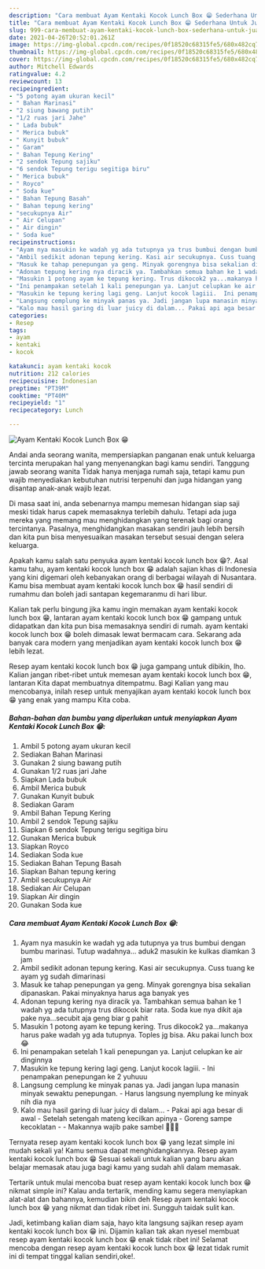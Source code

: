```yaml
---
description: "Cara membuat Ayam Kentaki Kocok Lunch Box 😁 Sederhana Untuk Jualan"
title: "Cara membuat Ayam Kentaki Kocok Lunch Box 😁 Sederhana Untuk Jualan"
slug: 999-cara-membuat-ayam-kentaki-kocok-lunch-box-sederhana-untuk-jualan
date: 2021-04-26T20:52:01.261Z
image: https://img-global.cpcdn.com/recipes/0f18520c68315fe5/680x482cq70/ayam-kentaki-kocok-lunch-box-😁-foto-resep-utama.jpg
thumbnail: https://img-global.cpcdn.com/recipes/0f18520c68315fe5/680x482cq70/ayam-kentaki-kocok-lunch-box-😁-foto-resep-utama.jpg
cover: https://img-global.cpcdn.com/recipes/0f18520c68315fe5/680x482cq70/ayam-kentaki-kocok-lunch-box-😁-foto-resep-utama.jpg
author: Mitchell Edwards
ratingvalue: 4.2
reviewcount: 13
recipeingredient:
- "5 potong ayam ukuran kecil"
- " Bahan Marinasi"
- "2 siung bawang putih"
- "1/2 ruas jari Jahe"
- " Lada bubuk"
- " Merica bubuk"
- " Kunyit bubuk"
- " Garam"
- " Bahan Tepung Kering"
- "2 sendok Tepung sajiku"
- "6 sendok Tepung terigu segitiga biru"
- " Merica bubuk"
- " Royco"
- " Soda kue"
- " Bahan Tepung Basah"
- " Bahan tepung kering"
- "secukupnya Air"
- " Air Celupan"
- " Air dingin"
- " Soda kue"
recipeinstructions:
- "Ayam nya masukin ke wadah yg ada tutupnya ya trus bumbui dengan bumbu marinasi. Tutup wadahnya... aduk2 masukin ke kulkas diamkan 3 jam"
- "Ambil sedikit adonan tepung kering. Kasi air secukupnya. Cuss tuang ke ayam yg sudah dimarinasi"
- "Masuk ke tahap penepungan ya geng. Minyak gorengnya bisa sekalian dipanaskan. Pakai minyaknya harus aga banyak yes"
- "Adonan tepung kering nya diracik ya. Tambahkan semua bahan ke 1 wadah yg ada tutupnya trus dikocok biar rata. Soda kue nya dikit aja pake nya...secubit aja geng biar g pahit"
- "Masukin 1 potong ayam ke tepung kering. Trus dikocok2 ya...makanya harus pake wadah yg ada tutupnya. Toples jg bisa. Aku pakai lunch box 😂"
- "Ini penampakan setelah 1 kali penepungan ya. Lanjut celupkan ke air dinginnya"
- "Masukin ke tepung kering lagi geng. Lanjut kocok lagiii.  Ini penampakan penepungan ke 2 yuhuuu"
- "Langsung cemplung ke minyak panas ya. Jadi jangan lupa manasin minyak sewaktu penepungan.  Harus langsung nyemplung ke minyak nih dia nya"
- "Kalo mau hasil garing di luar juicy di dalam... Pakai api aga besar di awal Setelah setengah mateng kecilkan apinya Goreng sampe kecoklatan  Makannya wajib pake sambel 🤤🤤🤤"
categories:
- Resep
tags:
- ayam
- kentaki
- kocok

katakunci: ayam kentaki kocok 
nutrition: 212 calories
recipecuisine: Indonesian
preptime: "PT39M"
cooktime: "PT40M"
recipeyield: "1"
recipecategory: Lunch

---
```



![Ayam Kentaki Kocok Lunch Box 😁](https://img-global.cpcdn.com/recipes/0f18520c68315fe5/680x482cq70/ayam-kentaki-kocok-lunch-box-😁-foto-resep-utama.jpg)

Andai anda seorang wanita, mempersiapkan panganan enak untuk keluarga tercinta merupakan hal yang menyenangkan bagi kamu sendiri. Tanggung jawab seorang  wanita Tidak hanya menjaga rumah saja, tetapi kamu pun wajib menyediakan kebutuhan nutrisi terpenuhi dan juga hidangan yang disantap anak-anak wajib lezat.

Di masa  saat ini, anda sebenarnya mampu memesan hidangan siap saji meski tidak harus capek memasaknya terlebih dahulu. Tetapi ada juga mereka yang memang mau menghidangkan yang terenak bagi orang tercintanya. Pasalnya, menghidangkan masakan sendiri jauh lebih bersih dan kita pun bisa menyesuaikan masakan tersebut sesuai dengan selera keluarga. 



Apakah kamu salah satu penyuka ayam kentaki kocok lunch box 😁?. Asal kamu tahu, ayam kentaki kocok lunch box 😁 adalah sajian khas di Indonesia yang kini digemari oleh kebanyakan orang di berbagai wilayah di Nusantara. Kamu bisa membuat ayam kentaki kocok lunch box 😁 hasil sendiri di rumahmu dan boleh jadi santapan kegemaranmu di hari libur.

Kalian tak perlu bingung jika kamu ingin memakan ayam kentaki kocok lunch box 😁, lantaran ayam kentaki kocok lunch box 😁 gampang untuk didapatkan dan kita pun bisa memasaknya sendiri di rumah. ayam kentaki kocok lunch box 😁 boleh dimasak lewat bermacam cara. Sekarang ada banyak cara modern yang menjadikan ayam kentaki kocok lunch box 😁 lebih lezat.

Resep ayam kentaki kocok lunch box 😁 juga gampang untuk dibikin, lho. Kalian jangan ribet-ribet untuk memesan ayam kentaki kocok lunch box 😁, lantaran Kita dapat membuatnya ditempatmu. Bagi Kalian yang mau mencobanya, inilah resep untuk menyajikan ayam kentaki kocok lunch box 😁 yang enak yang mampu Kita coba.

<!--inarticleads1-->

##### Bahan-bahan dan bumbu yang diperlukan untuk menyiapkan Ayam Kentaki Kocok Lunch Box 😁:

1. Ambil 5 potong ayam ukuran kecil
1. Sediakan  Bahan Marinasi
1. Gunakan 2 siung bawang putih
1. Gunakan 1/2 ruas jari Jahe
1. Siapkan  Lada bubuk
1. Ambil  Merica bubuk
1. Gunakan  Kunyit bubuk
1. Sediakan  Garam
1. Ambil  Bahan Tepung Kering
1. Ambil 2 sendok Tepung sajiku
1. Siapkan 6 sendok Tepung terigu segitiga biru
1. Gunakan  Merica bubuk
1. Siapkan  Royco
1. Sediakan  Soda kue
1. Sediakan  Bahan Tepung Basah
1. Siapkan  Bahan tepung kering
1. Ambil secukupnya Air
1. Sediakan  Air Celupan
1. Siapkan  Air dingin
1. Gunakan  Soda kue




<!--inarticleads2-->

##### Cara membuat Ayam Kentaki Kocok Lunch Box 😁:

1. Ayam nya masukin ke wadah yg ada tutupnya ya trus bumbui dengan bumbu marinasi. Tutup wadahnya... aduk2 masukin ke kulkas diamkan 3 jam
1. Ambil sedikit adonan tepung kering. Kasi air secukupnya. Cuss tuang ke ayam yg sudah dimarinasi
1. Masuk ke tahap penepungan ya geng. Minyak gorengnya bisa sekalian dipanaskan. Pakai minyaknya harus aga banyak yes
1. Adonan tepung kering nya diracik ya. Tambahkan semua bahan ke 1 wadah yg ada tutupnya trus dikocok biar rata. Soda kue nya dikit aja pake nya...secubit aja geng biar g pahit
1. Masukin 1 potong ayam ke tepung kering. Trus dikocok2 ya...makanya harus pake wadah yg ada tutupnya. Toples jg bisa. Aku pakai lunch box 😂
1. Ini penampakan setelah 1 kali penepungan ya. Lanjut celupkan ke air dinginnya
1. Masukin ke tepung kering lagi geng. Lanjut kocok lagiii.  - Ini penampakan penepungan ke 2 yuhuuu
1. Langsung cemplung ke minyak panas ya. Jadi jangan lupa manasin minyak sewaktu penepungan.  - Harus langsung nyemplung ke minyak nih dia nya
1. Kalo mau hasil garing di luar juicy di dalam... - Pakai api aga besar di awal - Setelah setengah mateng kecilkan apinya - Goreng sampe kecoklatan -  - Makannya wajib pake sambel 🤤🤤🤤




Ternyata resep ayam kentaki kocok lunch box 😁 yang lezat simple ini mudah sekali ya! Kamu semua dapat menghidangkannya. Resep ayam kentaki kocok lunch box 😁 Sesuai sekali untuk kalian yang baru akan belajar memasak atau juga bagi kamu yang sudah ahli dalam memasak.

Tertarik untuk mulai mencoba buat resep ayam kentaki kocok lunch box 😁 nikmat simple ini? Kalau anda tertarik, mending kamu segera menyiapkan alat-alat dan bahannya, kemudian bikin deh Resep ayam kentaki kocok lunch box 😁 yang nikmat dan tidak ribet ini. Sungguh taidak sulit kan. 

Jadi, ketimbang kalian diam saja, hayo kita langsung sajikan resep ayam kentaki kocok lunch box 😁 ini. Dijamin kalian tak akan nyesel membuat resep ayam kentaki kocok lunch box 😁 enak tidak ribet ini! Selamat mencoba dengan resep ayam kentaki kocok lunch box 😁 lezat tidak rumit ini di tempat tinggal kalian sendiri,oke!.

